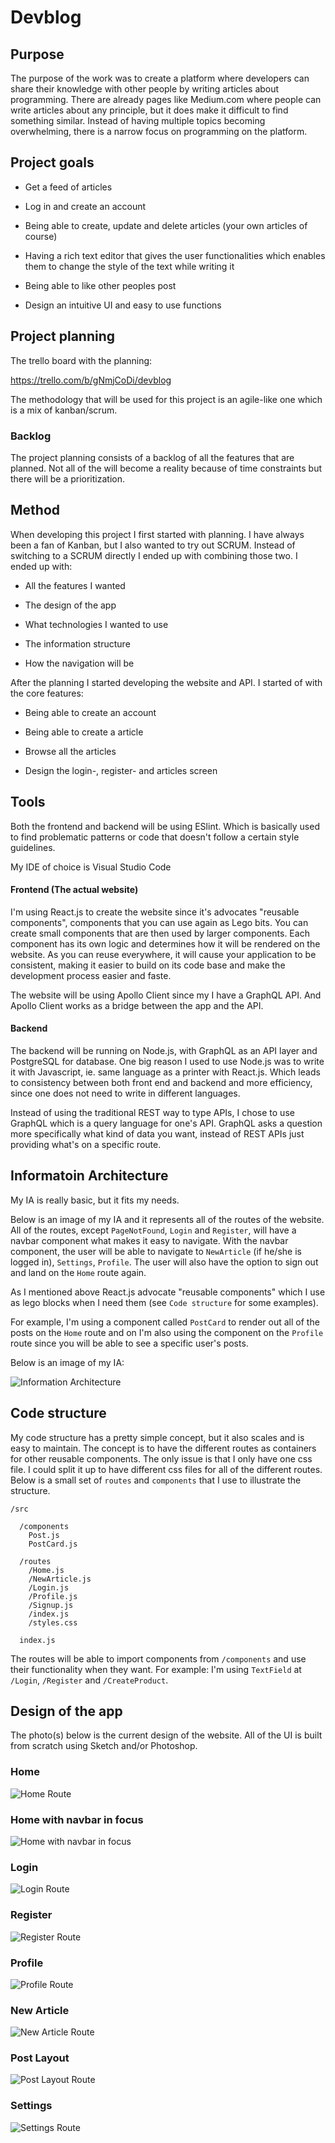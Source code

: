 # Devblog

## Purpose
The purpose of the work was to create a platform where developers can share their knowledge with other people by writing articles about programming. There are already pages like Medium.com where people can write articles about any principle, but it does make it difficult to find something similar.
Instead of having multiple topics becoming overwhelming, there is a narrow focus on programming on the platform.

  
## Project goals


* Get a feed of articles

* Log in and create an account

* Being able to create, update and delete articles (your own articles of course)

* Having a rich text editor that gives the user functionalities which enables them to change the style of the text while writing it

* Being able to like other peoples post

* Design an intuitive UI and easy to use functions

  

## Project planning  

The trello board with the planning:

https://trello.com/b/gNmjCoDi/devblog
  

The methodology that will be used for this project is an agile-like one which is a mix of kanban/scrum.

  

### Backlog

The project planning consists of a backlog of all the features that are planned. Not all of the will become a reality because of time constraints but there will be a prioritization.

  

## Method

When developing this project I first started with planning. I have always been a fan of Kanban, but I also wanted to try out SCRUM. Instead of switching to a SCRUM directly I ended up with combining those two. I ended up with:


* All the features I wanted

* The design of the app

* What technologies I wanted to use

* The information structure

* How the navigation will be

  

After the planning I started developing the website and API. I started of with the core features:

* Being able to create an account

* Being able to create a article

* Browse all the articles

* Design the login-, register- and articles screen

## Tools

Both the frontend and backend will be using ESlint. Which is basically used to find problematic patterns or code that doesn't follow a certain style guidelines.

My IDE of choice is Visual Studio Code

#### Frontend (The actual website)

I'm using React.js to create the website since it's advocates "reusable components", components that you can use again as Lego bits. You can create small components that are then used by larger components. Each component has its own logic and determines how it will be rendered on the website. As you can reuse everywhere, it will cause your application to be consistent, making it easier to build on its code base and make the development process easier and faste.

The website will be using Apollo Client since my I have a GraphQL API. And Apollo Client works as a bridge between the app and the API.

#### Backend

The backend will be running on Node.js, with GraphQL as an API layer and PostgreSQL for database. One big reason I used to use Node.js was to write it with Javascript, ie. same language as a printer with React.js. Which leads to consistency between both front end and backend and more efficiency, since one does not need to write in different languages.

Instead of using the traditional REST way to type APIs, I chose to use GraphQL which is a query language for one's API. GraphQL asks a question more specifically what kind of data you want, instead of REST APIs just providing what's on a specific route.

## Informatoin Architecture
My IA is really basic, but it fits my needs.

Below is an image of my IA and it represents all of the routes of the website. All of the routes, except `PageNotFound`, `Login` and `Register`, will have a navbar component what makes it easy to navigate. With the navbar component, the user will be able to navigate to `NewArticle` (if he/she is logged in), `Settings`, `Profile`. The user will also have the option to sign out and land on the `Home` route again.

As I mentioned above React.js advocate "reusable components" which I use as lego blocks when I need them (see `Code structure` for some examples).

For example, I'm using a component called `PostCard` to render out all of the posts on the `Home` route and on I'm also using the component on the `Profile` route since you will be able to see a specific user's posts. 

Below is an image of my IA:

![Information Architecture](https://i.imgur.com/oZdnWiI.jpg)


## Code structure

My code structure has a pretty simple concept, but it also scales and is easy to maintain. The concept is to have the different routes as containers for other reusable components. The only issue is that I only have one css file. I could split it up to have different css files for all of the different routes. Below is a small set of `routes` and `components` that I use to illustrate the structure.

```
/src  

  /components  
    Post.js
    PostCard.js

  /routes  
    /Home.js
    /NewArticle.js
    /Login.js
    /Profile.js
    /Signup.js
    /index.js
    /styles.css

  index.js   

```
The routes will be able to import components from `/components` and use their functionality when they want. For example: I'm using `TextField` at `/Login`, `/Register` and `/CreateProduct`. 
  
## Design of the app

The photo(s) below is the current design of the website. All of the UI is built from scratch using Sketch and/or Photoshop.

### Home
![Home Route](https://i.imgur.com/m4hUxF6.jpg)

### Home with navbar in focus
![Home with navbar in focus](https://i.imgur.com/p4JHao1.jpg)

### Login
![Login Route](https://i.imgur.com/OpbngNW.png)

### Register
![Register Route](https://i.imgur.com/iNCcawb.png)

### Profile
![Profile Route](https://i.imgur.com/XQjMl8i.jpg)

### New Article
![New Article Route](https://i.imgur.com/MDebmdN.png)

### Post Layout
![Post Layout Route](https://i.imgur.com/Eisek4L.jpg)

### Settings
![Settings Route](https://i.imgur.com/1HUpnxC.png)
